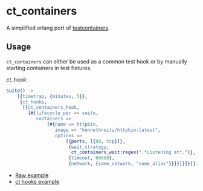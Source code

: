 ct_containers
=====

A simplified erlang port of [testcontainers](https://www.testcontainers.org/).

## Usage

`ct_containers` can either be used as a common test hook or by manually starting containers in test fixtures.

*ct_hook:*

```erlang
suite() ->
    [{timetrap, {minutes, 5}},
     {ct_hooks,
      [{ct_containers_hook,
        [#{lifecycle_per => suite,
           containers =>
               [#{name => httpbin,
                  image => "kennethreitz/httpbin:latest",
                  options =>
                      [{ports, [{80, tcp}]},
                       {wait_strategy,
                        ct_containers_wait:regex(".*Listening at*.")},
                       {timeout, 60000},
                       {network, {some_network, "some_alias"}}]}]}]}]}].
```

* [Raw example](https://github.com/fridayy/ct_containers/blob/master/apps/ct_containers/test/ct_containers_e2e_SUITE.erl)
* [ct hooks example](https://github.com/fridayy/ct_containers/blob/master/apps/ct_containers/test/ct_containers_e2e_cth_SUITE.erl)
